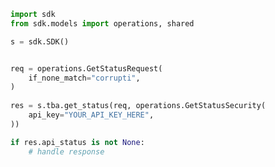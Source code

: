 <!-- Start SDK Example Usage -->
```python
import sdk
from sdk.models import operations, shared

s = sdk.SDK()


req = operations.GetStatusRequest(
    if_none_match="corrupti",
)
    
res = s.tba.get_status(req, operations.GetStatusSecurity(
    api_key="YOUR_API_KEY_HERE",
))

if res.api_status is not None:
    # handle response
```
<!-- End SDK Example Usage -->